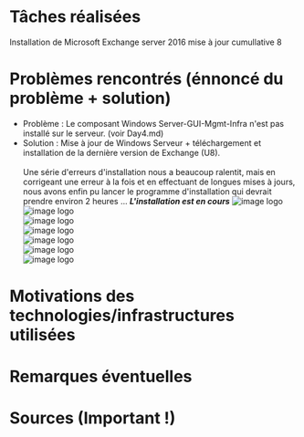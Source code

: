 # Tâches réalisées
Installation de Microsoft Exchange server 2016 mise à jour cumullative 8 
# Problèmes rencontrés (énnoncé du problème + solution)

* Problème : Le composant Windows Server-GUI-Mgmt-Infra n'est pas installé sur le serveur. (voir Day4.md)
* Solution : Mise à jour de Windows Serveur + téléchargement et installation de la dernière version de Exchange (U8).<br><br>
Une série d'erreurs d'installation nous a beaucoup ralentit, mais en corrigeant une erreur à la fois et en effectuant de longues mises à jours, nous avons enfin pu lancer le programme d'installation qui devrait prendre environ 2 heures ...
***L'installation est en cours*** ![image logo](https://i.imgur.com/z6oYKiE.png "installation")
![image logo](https://i.imgur.com/SNkY8mV.png "installation")<br>
![image logo](https://i.imgur.com/03bM7N7.png "installation")<br>
![image logo](https://i.imgur.com/xswWivw.png "installation")<br>
![image logo](https://i.imgur.com/j2P2UQv.png "installation")<br>
![image logo](https://i.imgur.com/ObcUoN6.png "installation")<br>
![image logo](https://i.imgur.com/zR6SRKU.png "installation")
# Motivations des technologies/infrastructures utilisées

# Remarques éventuelles

# Sources (Important !)
